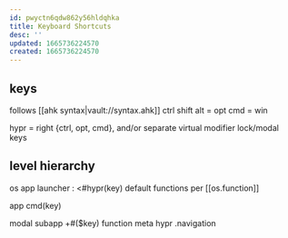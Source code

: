 ```yaml
---
id: pwyctn6qdw862y56hldqhka
title: Keyboard Shortcuts
desc: ''
updated: 1665736224570
created: 1665736224570
---
```

## keys
  follows [[ahk syntax|vault://syntax.ahk]]
ctrl
shift
alt = opt
cmd = win

hypr = right {ctrl, opt, cmd}, and/or separate virtual modifier
lock/modal keys

## level hierarchy
os
  app launcher : <\#hypr(key)
    default functions per [[os.function]]

app
  cmd(key)

modal
  subapp
    +#($key)
  function
  meta
    hypr
      .navigation